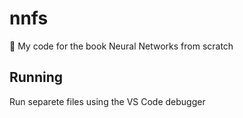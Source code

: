# nnfs
🧠 My code for the book Neural Networks from scratch

## Running
Run separete files using the VS Code debugger